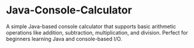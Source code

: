 # Java-Console-Calculator
A simple Java-based console calculator that supports basic arithmetic operations like addition, subtraction, multiplication, and division. Perfect for beginners learning Java and console-based I/O.
